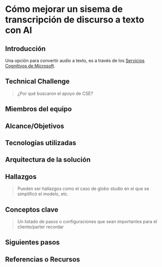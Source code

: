 # Cómo mejorar un sisema de transcripción de discurso a texto con AI
## Introducción
Una opción para convertir audio a texto, es a través de los [Servicios Cognitivos de Microsoft](https://azure.microsoft.com/es-mx/services/cognitive-services/). 

## Technical Challenge
> ¿Por qué buscaron el apoyo de CSE?
## Miembros del equipo
## Alcance/Objetivos
## Tecnologías utilizadas
## Arquitectura de la solución
## Hallazgos
> Pueden ser hallazgos como el caso de globo studio en el que se simplificó el modelo, etc.
## Conceptos clave
> Un listado de pasos o configuraciones que sean importantes para el cliente/parter recordar
## Siguientes pasos 
## Referencias o Recursos

